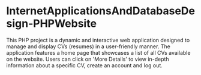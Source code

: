 # InternetApplicationsAndDatabaseDesign-PHPWebsite
This PHP project is a dynamic and interactive web application designed to manage and display CVs (resumes) in a user-friendly manner. The application features a home page that showcases a list of all CVs available on the website. Users can click on 'More Details' to view in-depth information about a specific CV, create an account and log out.
